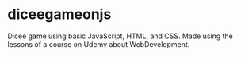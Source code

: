 # diceegameonjs
Dicee game using basic JavaScript, HTML, and CSS. Made using the lessons of a course on Udemy about WebDevelopment.
